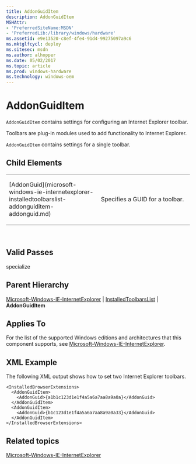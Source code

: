 ```yaml
---
title: AddonGuidItem
description: AddonGuidItem
MSHAttr:
- 'PreferredSiteName:MSDN'
- 'PreferredLib:/library/windows/hardware'
ms.assetid: e9e13520-c8ef-4fe4-91d4-99275097a9c6
ms.mktglfcycl: deploy
ms.sitesec: msdn
ms.author: alhopper
ms.date: 05/02/2017
ms.topic: article
ms.prod: windows-hardware
ms.technology: windows-oem
---
```


# AddonGuidItem


`AddonGuidItem` contains settings for configuring an Internet Explorer toolbar.

Toolbars are plug-in modules used to add functionality to Internet Explorer.

`AddonGuidItem` contains settings for a single toolbar.

## Child Elements


<table>
<colgroup>
<col width="50%" />
<col width="50%" />
</colgroup>
<tbody>
<tr class="odd">
<td><p>[AddonGuid](microsoft-windows-ie-internetexplorer-installedtoolbarslist-addonguiditem-addonguid.md)</p></td>
<td><p>Specifies a GUID for a toolbar.</p></td>
</tr>
</tbody>
</table>

 

## Valid Passes


specialize

## Parent Hierarchy


[Microsoft-Windows-IE-InternetExplorer](microsoft-windows-ie-internetexplorer.md) | [InstalledToolbarsList](microsoft-windows-ie-internetexplorer-installedtoolbarslist.md) | **AddonGuidItem**

## Applies To


For the list of the supported Windows editions and architectures that this component supports, see [Microsoft-Windows-IE-InternetExplorer](microsoft-windows-ie-internetexplorer.md).

## XML Example


The following XML output shows how to set two Internet Explorer toolbars.

``` syntax
<InstalledBrowserExtensions>
  <AddonGuidItem>
    <AddonGuid>{a1b1c123d1e1f4a5a6a7aa8a9a0a}</AddonGuid>
  </AddonGuidItem>
  <AddonGuidItem>
    <AddonGuid>{b1c123d1e1f4a5a6a7aa8a9a0a33}</AddonGuid>
  </AddonGuidItem>
</InstalledBrowserExtensions>
```

## Related topics


[Microsoft-Windows-IE-InternetExplorer](microsoft-windows-ie-internetexplorer.md)

 

 







